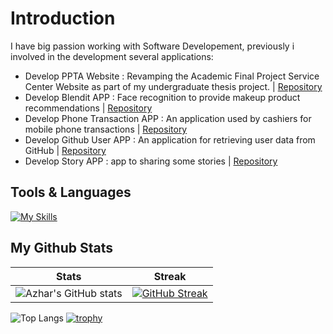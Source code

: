# Introduction

I have big passion working with Software Developement, previously i involved in the development several applications:

- Develop PPTA Website : Revamping the Academic Final Project Service Center Website as part of my undergraduate thesis project. | [Repository](https://github.com/aldnazr/ppta)
- Develop Blendit APP : Face recognition to provide makeup product recommendations | [Repository](https://github.com/aldnazr/blendit-capstone-project)
- Develop Phone Transaction APP : An application used by cashiers for mobile phone transactions | [Repository](https://github.com/aldnazr/netbeans-transaction?tab=readme-ov-file)
- Develop Github User APP : An application for retrieving user data from GitHub | [Repository](https://github.com/aldnazr/android-aplikasi-github-user)
- Develop Story APP : app to sharing some stories | [Repository](https://github.com/aldnazr/android-story-app)

## Tools & Languages

[![My Skills](https://skillicons.dev/icons?i=androidstudio,visualstudio,tailwind,postman,laravel,flutter,dart,kotlin,java,php,js,html,css,mysql&theme=light)](https://skillicons.dev)

## My Github Stats

| Stats | Streak |
| --- | --- |
| ![Azhar's GitHub stats](https://github-readme-stats.vercel.app/api?username=aldnazr&hide_title=true&hide_border=true&show_icons=true&theme=transparent) | [![GitHub Streak](https://streak-stats.demolab.com?user=aldnazr&hide_border=true&theme=transparent)](https://git.io/streak-stats) |

![Top Langs](https://github-readme-stats.vercel.app/api/top-langs/?username=aldnazr&layout=compact&card_width=410)
[![trophy](https://github-profile-trophy.vercel.app/?username=aldnazr)](https://github.com/ryo-ma/github-profile-trophy)
